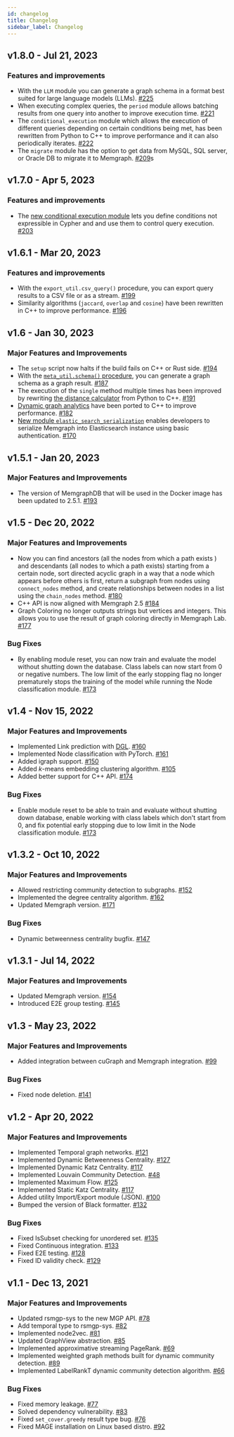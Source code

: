 ```yaml
---
id: changelog
title: Changelog
sidebar_label: Changelog
---
```


## v1.8.0 - Jul 21, 2023

### Features and improvements

- With the `LLM` module you can generate a graph schema in a format best
  suited for large language models (LLMs).
  [#225](https://github.com/memgraph/mage/pull/225)
- When executing complex queries, the `period` module allows batching results
  from one query into another to improve execution time.
  [#221](https://github.com/memgraph/mage/pull/221)
- The `conditional_execution` module which allows the execution of different
  queries depending on certain conditions being met, has been rewritten from
  Python to C++ to improve performance and it can also periodically iterates.
  [#222](https://github.com/memgraph/mage/pull/222)
- The `migrate` module has the option to get data from MySQL, SQL server, or
  Oracle DB to migrate it to Memgraph.
  [#209](https://github.com/memgraph/mage/pull/209)s
## v1.7.0 - Apr 5, 2023

### Features and improvements

- The [new conditional execution
module](/query-modules/cpp/conditional-execution.md) lets you define
  conditions not expressible in Cypher and and use them to control query
  execution. [#203](https://github.com/memgraph/mage/pull/203)

## v1.6.1 - Mar 20, 2023

### Features and improvements

- With the `export_util.csv_query()` procedure, you can export query results to a CSV file or as a stream. [#199](https://github.com/memgraph/mage/pull/199)
- Similarity algorithms (`jaccard`, `overlap` and `cosine`) have been rewritten in C++ to improve performance. [#196](https://github.com/memgraph/mage/pull/196)

## v1.6 - Jan 30, 2023

### Major Features and Improvements

- The `setup` script now halts if the build fails on C++ or Rust side. [#194](https://github.com/memgraph/mage/pull/194)
- With the [`meta_util.schema()` procedure](/query-modules/python/meta-util.md), you can generate a graph schema as a graph result. [#187](https://github.com/memgraph/mage/pull/187)
- The execution of the `single` method multiple times has been improved by rewriting [the distance calculator](/query-modules/cpp/distance-calculator.md) from Python to C++. [#191](https://github.com/memgraph/mage/pull/191)
- [Dynamic graph analytics](/algorithms/dynamic-graph-analytics/betweenness-centrality-online-algorithm.md) have been ported to C++ to improve performance. [#182](https://github.com/memgraph/mage/pull/182)
- [New module `elastic_search_serialization`](/query-modules/python/elasticsearch-synchronization.md) enables developers to serialize Memgraph into Elasticsearch instance using basic authentication. [#170](https://github.com/memgraph/mage/pull/170)

## v1.5.1 - Jan 20, 2023

### Major Features and Improvements

- The version of MemgraphDB that will be used in the Docker image has been updated to 2.5.1.
  [#193](https://github.com/memgraph/mage/pull/193)

## v1.5 - Dec 20, 2022

### Major Features and Improvements

- Now you can find ancestors (all the nodes from which a path exists ) and descendants (all nodes to which a path exists) starting from a certain node, sort directed acyclic graph in a way that a node which appears before others is first, return a subgraph from nodes using `connect_nodes` method, and create relationships between nodes in a list using the `chain_nodes` method.
  [#180](https://github.com/memgraph/mage/pull/180)
- C++ API is now aligned with Memgraph 2.5
  [#184](https://github.com/memgraph/mage/pull/184)
- Graph Coloring no longer outputs strings but vertices and integers. This allows you to use the result of graph coloring directly in Memgraph Lab.
  [#177](https://github.com/memgraph/mage/pull/177)

### Bug Fixes
- By enabling module reset, you can now train and evaluate the model without shutting down the database.
  Class labels can now start from 0 or negative numbers.
  The low limit of the early stopping flag no longer prematurely stops the training of the model while running the Node classification module.
  [#173](https://github.com/memgraph/mage/pull/173)

## v1.4 - Nov 15, 2022

### Major Features and Improvements

- Implemented Link prediction with [DGL](https://www.dgl.ai/).
  [#160](https://github.com/memgraph/mage/pull/160)
- Implemented Node classification with PyTorch.
  [#161](https://github.com/memgraph/mage/pull/161)
- Added igraph support.
  [#150](https://github.com/memgraph/mage/pull/150)
- Added _k_-means embedding clustering algorithm.
  [#105](https://github.com/memgraph/mage/pull/105)
- Added better support for C++ API.
  [#174](https://github.com/memgraph/mage/pull/174)

### Bug Fixes
- Enable module reset to be able to train and evaluate without shutting down database, enable working with class labels which don't start from 0, and fix potential early stopping due to low limit in the Node classification module.
  [#173](https://github.com/memgraph/mage/pull/173)

## v1.3.2 - Oct 10, 2022

### Major Features and Improvements
- Allowed restricting community detection to subgraphs.
  [#152](https://github.com/memgraph/mage/pull/152)
- Implemented the degree centrality algorithm.
  [#162](https://github.com/memgraph/mage/pull/162)
- Updated Memgraph version.
  [#171](https://github.com/memgraph/mage/pull/171)

### Bug Fixes
- Dynamic betweenness centrality bugfix.
  [#147](https://github.com/memgraph/mage/pull/147)

## v1.3.1 - Jul 14, 2022

### Major Features and Improvements
- Updated Memgraph version.
  [#154](https://github.com/memgraph/mage/pull/154)
- Introduced E2E group testing.
  [#145](https://github.com/memgraph/mage/pull/145)

## v1.3 - May 23, 2022

### Major Features and Improvements
- Added integration between cuGraph and Memgraph integration.
  [#99](https://github.com/memgraph/mage/pull/99)

### Bug Fixes
- Fixed node deletion.
  [#141](https://github.com/memgraph/mage/pull/141)

## v1.2 - Apr 20, 2022

### Major Features and Improvements

- Implemented Temporal graph networks.
  [#121](https://github.com/memgraph/mage/pull/121)
- Implemented Dynamic Betweenness Centrality.
  [#127](https://github.com/memgraph/mage/pull/127)
- Implemented Dynamic Katz Centrality.
  [#117](https://github.com/memgraph/mage/pull/117)
- Implemented Louvain Community Detection.
  [#48](https://github.com/memgraph/mage/pull/48)
- Implemented Maximum Flow.
  [#125](https://github.com/memgraph/mage/pull/125)
- Implemented Static Katz Centrality.
  [#117](https://github.com/memgraph/mage/pull/117)
- Added utility Import/Export module (JSON).
  [#100](https://github.com/memgraph/mage/pull/100)
- Bumped the version of Black formatter.
  [#132](https://github.com/memgraph/mage/pull/132)

### Bug Fixes
- Fixed IsSubset checking for unordered set.
  [#135](https://github.com/memgraph/mage/pull/135)
- Fixed Continuous integration.
  [#133](https://github.com/memgraph/mage/pull/133)
- Fixed E2E testing.
  [#128](https://github.com/memgraph/mage/pull/128)
- Fixed ID validity check.
  [#129](https://github.com/memgraph/mage/pull/129)

## v1.1 - Dec 13, 2021

### Major Features and Improvements

- Updated rsmgp-sys to the new MGP API.
  [#78](https://github.com/memgraph/mage/pull/78)
- Add temporal type to rsmgp-sys.
  [#82](https://github.com/memgraph/mage/pull/82)
- Implemented node2vec. [#81](https://github.com/memgraph/mage/pull/81)
- Updated GraphView abstraction. [#85](https://github.com/memgraph/mage/pull/85)
- Implemented approximative streaming PageRank.
  [#69](https://github.com/memgraph/mage/pull/69)
- Implemented weighted graph methods built for dynamic community detection.
  [#89](https://github.com/memgraph/mage/pull/89)
- Implemented LabelRankT dynamic community detection algorithm.
  [#66](https://github.com/memgraph/mage/pull/66)

### Bug Fixes

- Fixed memory leakage. [#77](https://github.com/memgraph/mage/pull/77)
- Solved dependency vulnerability.
  [#83](https://github.com/memgraph/mage/pull/83)
- Fixed `set_cover.greedy` result type bug.
  [#76](https://github.com/memgraph/mage/pull/76)
- Fixed MAGE installation on Linux based distro.
  [#92](https://github.com/memgraph/mage/pull/92)
